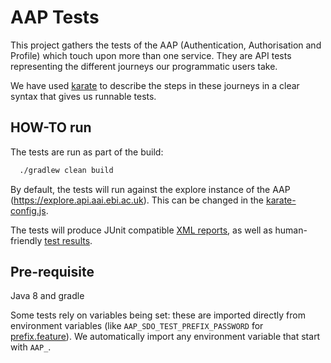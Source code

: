 # AAP Tests

This project gathers the tests of the AAP (Authentication, Authorisation and 
Profile) which touch upon more than one service. They are API tests representing 
the different journeys our programmatic users take.

We have used [karate](https://github.com/intuit/karate) to describe the steps in 
these journeys in a clear syntax that gives us runnable tests.
  
## HOW-TO run  

The tests are run as part of the build:
```bash
  ./gradlew clean build
```

By default, the tests will run against the explore instance of the AAP 
(https://explore.api.aai.ebi.ac.uk). This can be changed in the 
[karate-config.js](src/test/java/karate-config.js).

The tests will produce JUnit compatible [XML reports](build/test-results/test), as well as human-friendly 
[test results](build/reports/tests/test/index.html). 

## Pre-requisite

Java 8 and gradle

Some tests rely on variables being set: these are imported directly from environment variables
(like `AAP_SDO_TEST_PREFIX_PASSWORD` for [prefix.feature](src/test/java/aap/prefix.feature)). We
automatically import any environment variable that start with `AAP_`.

